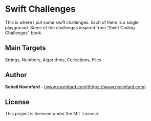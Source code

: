 # Swift Challenges
This is where I put some swift challenges. Each of them is a single playground. Some of the challenges inspired from "Swift Coding Challenges" book.

## Main Targets
Strings, Numbers, Algorithms, Collections, Files
 

## Author
**Soheil Novinfard** - [www.novinfard.com](https://www.novinfard.com)

## License
This project is licensed under the MIT License.